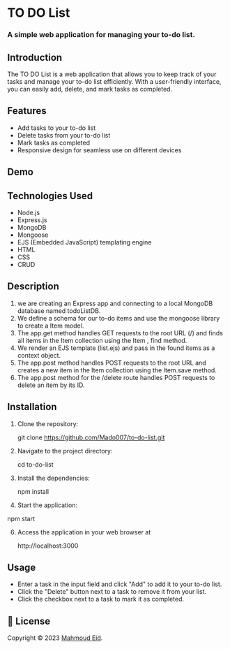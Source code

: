# TO DO List

### A simple web application for managing your to-do list.

## Introduction

The TO DO List is a web application that allows you to keep track of your tasks and manage your to-do list efficiently. With a user-friendly interface, you can easily add, delete, and mark tasks as completed.


## Features

- Add tasks to your to-do list
- Delete tasks from your to-do list
- Mark tasks as completed
- Responsive design for seamless use on different devices

## Demo


## Technologies Used

- Node.js
- Express.js
- MongoDB
- Mongoose
- EJS (Embedded JavaScript) templating engine
- HTML
- CSS
- CRUD
  
## Description

1. we are creating an Express app and connecting to a local MongoDB database named todoListDB.
2. We define a schema for our to-do items and use the mongoose library to create a Item model.
3. The app.get method handles GET requests to the root URL (/) and finds all items in the Item collection using the Item , find method. 
4. We render an EJS template (list.ejs) and pass in the found items as a context object. 
5. The app.post method handles POST requests to the root URL and creates a new item in the Item collection using the Item.save method. 
6. The app.post method for the /delete route handles POST requests to delete an item by its ID.

## Installation

1. Clone the repository:

   git clone https://github.com/Mado007/to-do-list.git

2. Navigate to the project directory:
   
   cd to-do-list
   
4. Install the dependencies:

   npm install

5. Start the application:

  npm start

6. Access the application in your web browser at
   
    http://localhost:3000

## Usage
- Enter a task in the input field and click "Add" to add it to your to-do list.
- Click the "Delete" button next to a task to remove it from your list.
- Click the checkbox next to a task to mark it as completed.

## 📝 License

Copyright © 2023 [Mahmoud Eid](https://github.com/Mado007).
